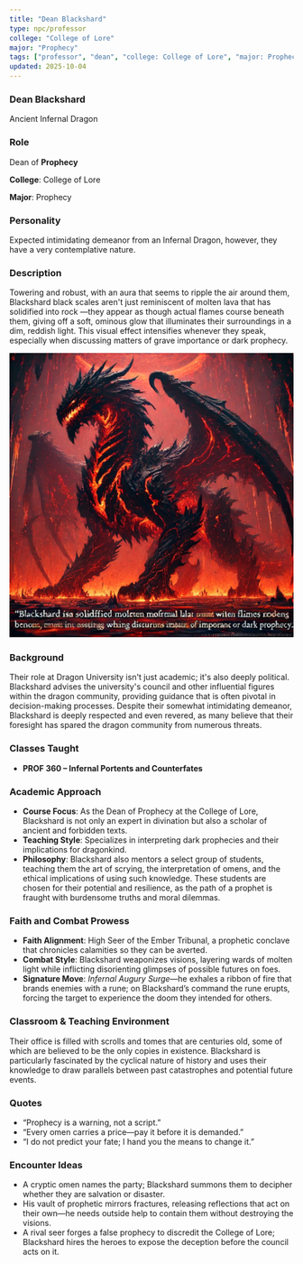 ```yaml
---
title: "Dean Blackshard"
type: npc/professor
college: "College of Lore"
major: "Prophecy"
tags: ["professor", "dean", "college: College of Lore", "major: Prophecy", "variant:infernal"]
updated: 2025-10-04
---
```


### Dean Blackshard

Ancient Infernal Dragon

### Role

Dean of **Prophecy**

**College**: College of Lore

**Major**: Prophecy

### Personality

Expected intimidating demeanor from an Infernal Dragon, however, they have a very contemplative nature.

### Description

Towering and robust, with an aura that seems to ripple the air around them, Blackshard black scales aren't just reminiscent of molten lava that has solidified into rock —they appear as though actual flames course beneath them, giving off a soft, ominous glow that illuminates their surroundings in a dim, reddish light. This visual effect intensifies whenever they speak, especially when discussing matters of grave importance or dark prophecy.

![CAD3177A-B0E7-4E3E-A960-A93E6CD2B8B6](/assets/images/CAD3177A-B0E7-4E3E-A960-A93E6CD2B8B6.webp)

### Background

Their role at Dragon University isn't just academic; it's also deeply political. Blackshard advises the university's council and other influential figures within the dragon community, providing guidance that is often pivotal in decision-making processes. Despite their somewhat intimidating demeanor, Blackshard is deeply respected and even revered, as many believe that their foresight has spared the dragon community from numerous threats.

### Classes Taught

- **PROF 360 – Infernal Portents and Counterfates**



### Academic Approach

- **Course Focus**: As the Dean of Prophecy at the College of Lore, Blackshard is not only an expert in divination but also a scholar of ancient and forbidden texts.
- **Teaching Style**: Specializes in interpreting dark prophecies and their implications for dragonkind.
- **Philosophy**: Blackshard also mentors a select group of students, teaching them the art of scrying, the interpretation of omens, and the ethical implications of using such knowledge. These students are chosen for their potential and resilience, as the path of a prophet is fraught with burdensome truths and moral dilemmas.

### Faith and Combat Prowess

- **Faith Alignment**: High Seer of the Ember Tribunal, a prophetic conclave that chronicles calamities so they can be averted.
- **Combat Style**: Blackshard weaponizes visions, layering wards of molten light while inflicting disorienting glimpses of possible futures on foes.
- **Signature Move**: *Infernal Augury Surge*—he exhales a ribbon of fire that brands enemies with a rune; on Blackshard’s command the rune erupts, forcing the target to experience the doom they intended for others.

### Classroom & Teaching Environment

Their office is filled with scrolls and tomes that are centuries old, some of which are believed to be the only copies in existence. Blackshard is particularly fascinated by the cyclical nature of history and uses their knowledge to draw parallels between past catastrophes and potential future events.

### Quotes

- “Prophecy is a warning, not a script.”
- “Every omen carries a price—pay it before it is demanded.”
- “I do not predict your fate; I hand you the means to change it.”

### Encounter Ideas

- A cryptic omen names the party; Blackshard summons them to decipher whether they are salvation or disaster.
- His vault of prophetic mirrors fractures, releasing reflections that act on their own—he needs outside help to contain them without destroying the visions.
- A rival seer forges a false prophecy to discredit the College of Lore; Blackshard hires the heroes to expose the deception before the council acts on it.
